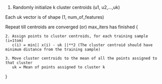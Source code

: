 1. Randomly initialize k cluster centroids (u1, u2,...,uk)

Each uk vector is of shape (1, num_of_features)

Repeat till centroids are converged (or) max_iters has finished {

    2. Assign points to cluster centroids, for each training sample (i=1tom)
       c(i) = min|| x(i) - uk ||**2 (The cluster centroid should have minimum distance from the training sample)

    3. Move cluster centroids to the mean of all the points assigned to that cluster
       uk = Mean of points assigned to cluster k

}
